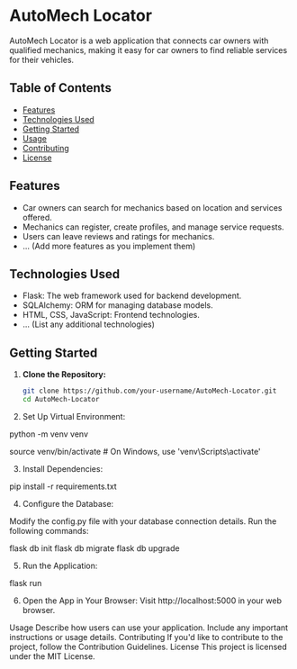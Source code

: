 # AutoMech Locator

AutoMech Locator is a web application that connects car owners with qualified mechanics, making it easy for car owners to find reliable services for their vehicles.


## Table of Contents

- [Features](#features)
- [Technologies Used](#technologies-used)
- [Getting Started](#getting-started)
- [Usage](#usage)
- [Contributing](#contributing)
- [License](#license)

## Features

- Car owners can search for mechanics based on location and services offered.
- Mechanics can register, create profiles, and manage service requests.
- Users can leave reviews and ratings for mechanics.
- ... (Add more features as you implement them)

## Technologies Used

- Flask: The web framework used for backend development.
- SQLAlchemy: ORM for managing database models.
- HTML, CSS, JavaScript: Frontend technologies.
- ... (List any additional technologies)

## Getting Started

1. **Clone the Repository:**
   ```bash
   git clone https://github.com/your-username/AutoMech-Locator.git
   cd AutoMech-Locator

2. Set Up Virtual Environment:

python -m venv venv

source venv/bin/activate  # On Windows, use 'venv\Scripts\activate'

3. Install Dependencies:

pip install -r requirements.txt

4. Configure the Database:

Modify the config.py file with your database connection details.
Run the following commands:

flask db init
flask db migrate
flask db upgrade

5. Run the Application:

flask run

6. Open the App in Your Browser:
Visit http://localhost:5000 in your web browser.

Usage
Describe how users can use your application.
Include any important instructions or usage details.
Contributing
If you'd like to contribute to the project, follow the Contribution Guidelines.
License
This project is licensed under the MIT License.
